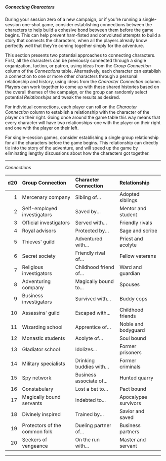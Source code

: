 ##### Connecting Characters

During your session zero of a new campaign, or if you're running a single-session one-shot game, consider establishing connections between the characters to help build a cohesive bond between them before the game begins.
This can help prevent ham-fisted and convoluted attempts to build a story that connects the characters, when all the players already know perfectly well that they're coming together simply for the adventure.

This section presents two potential approaches to connecting characters.
First, all the characters can be previously connected through a single organization, faction, or patron, using ideas from the _Group Connection_ column of the _Connections_ table.
Alternatively, each character can establish a connection to one or more other characters through a personal relationship and history, using ideas from the _Character Connection_ column.
Players can work together to come up with these shared histories based on the overall themes of the campaign, or the group can randomly select potential _Relationships_ and tweak the results as desired.

For individual connections, each player can roll on the _Character Connection_ column to establish a relationship with the character of the player on their right.
Going once around the game table this way means that every character will have two relationships-one with the player on their right and one with the player on their left.

For single-session games, consider establishing a single group relationship for all the characters before the game begins.
This relationship can directly tie into the story of the adventure, and will speed up the game by eliminating lengthy discussions about how the characters got together.

___
<!-- markdownlint-disable-next-line no-emphasis-as-heading -->
_Connections_

| d20 | Group Connection              | Character Connection     | Relationship         |
|----:|:------------------------------|:-------------------------|:---------------------|
|  1  | Mercenary company             | Sibling of...            | Adopted siblings     |
|  2  | Self-employed investigators   | Saved by...              | Mentor and student   |
|  3  | Official investigators        | Served with...           | Friendly rivals      |
|  4  | Royal advisors                | Protected by...          | Sage and scribe      |
|  5  | Thieves' guild                | Adventured with...       | Priest and acolyte   |
|  6  | Secret society                | Friendly rival of...     | Fellow veterans      |
|  7  | Religious investigators       | Childhood friend of...   | Ward and guardian    |
|  8  | Adventuring company           | Magically bound to...    | Spouses              |
|  9  | Business investigators        | Survived with...         | Buddy cops           |
| 10  | Assassins' guild              | Escaped with...          | Childhood friends    |
| 11  | Wizarding school              | Apprentice of...         | Noble and bodyguard  |
| 12  | Monastic students             | Acolyte of...            | Soul bound           |
| 13  | Gladiator school              | Idolizes...              | Former prisoners     |
| 14  | Military specialists          | Drinking buddies with... | Former criminals     |
| 15  | Spy network                   | Business associate of... | Hunted quarry        |
| 16  | Constabulary                  | Lost a bet to...         | Pact bound           |
| 17  | Magically bound servants      | Indebted to...           | Apocalypse survivors |
| 18  | Divinely inspired             | Trained by...            | Savior and saved     |
| 19  | Protectors of the common folk | Dueling partner of...    | Business partners    |
| 20  | Seekers of vengeance          | On the run with...       | Master and servant   |

___
